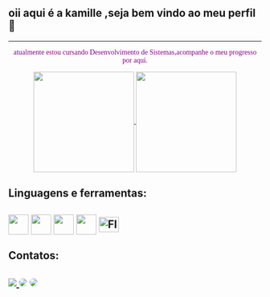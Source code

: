 
## oii aqui é a kamille ,seja bem vindo ao meu perfil🌠

<style>
 p{ font-family:Playpen-Sans;
   color: purple;
 }
</style>
---
 <div align="center">
<p>atualmente estou cursando Desenvolvimento de Sistemas,acompanhe o meu progresso por aqui. <p/>
<a href="https://github.com/anuraghazra/github-readme-stats">
  <img height=200 align="center" src="https://github-readme-stats.vercel.app/api?username=KamiMilo&show_icons=true&theme=radical" />
</a>
<a href="https://github.com/anuraghazra/convoychat">
  <img height=200 align="center" src="https://github-readme-stats.vercel.app/api/top-langs/?username=KamiMilo&layout=donut&theme=radical" />
</a>
</div>
<div>
 <h2 >Linguagens e ferramentas: <h2>
  
<img align="center" height=40 src="https://cdn.jsdelivr.net/gh/devicons/devicon/icons/html5/html5-original.svg" />
<img align="center" height=40 src="https://cdn.jsdelivr.net/gh/devicons/devicon/icons/css3/css3-original.svg" />          
<img align="center" height=40 src="https://cdn.jsdelivr.net/gh/devicons/devicon/icons/csharp/csharp-original.svg" />
<img align="center" height=40 src="https://cdn.jsdelivr.net/gh/devicons/devicon/icons/vscode/vscode-original.svg" />  
<img align="center" alt="FIGMA" height="30" width="40"src="https://cdn.jsdelivr.net/gh/devicons/devicon/icons/figma/figma-original.svg" />
</div>
   <div>
 <h2 >Contatos:<h2>
 <a href = "mailto:kamille.senai@gmail.com"><img src="https://img.shields.io/badge/-Gmail-%23333?style=for-the-badge&logo=gmail&logoColor=white" target="_blank"</a>
<a href="https://www.instagram.com/kamilleland.png/" target="_blank"><img src="https://img.shields.io/badge/-Instagram-%23E4405F?style=for-the-badge&logo=instagram&logoColor=white" style="border-radius: 30px"></a>
   <a href="https://www.linkedin.com/in/kamille-milo-0a6155266" target="_blank"><img src="https://img.shields.io/badge/-LinkedIn-%230077B5?style=for-the-badge&logo=linkedin&logoColor=white" style="border-radius: 30px" target="_blank"></a> 
   </div>




